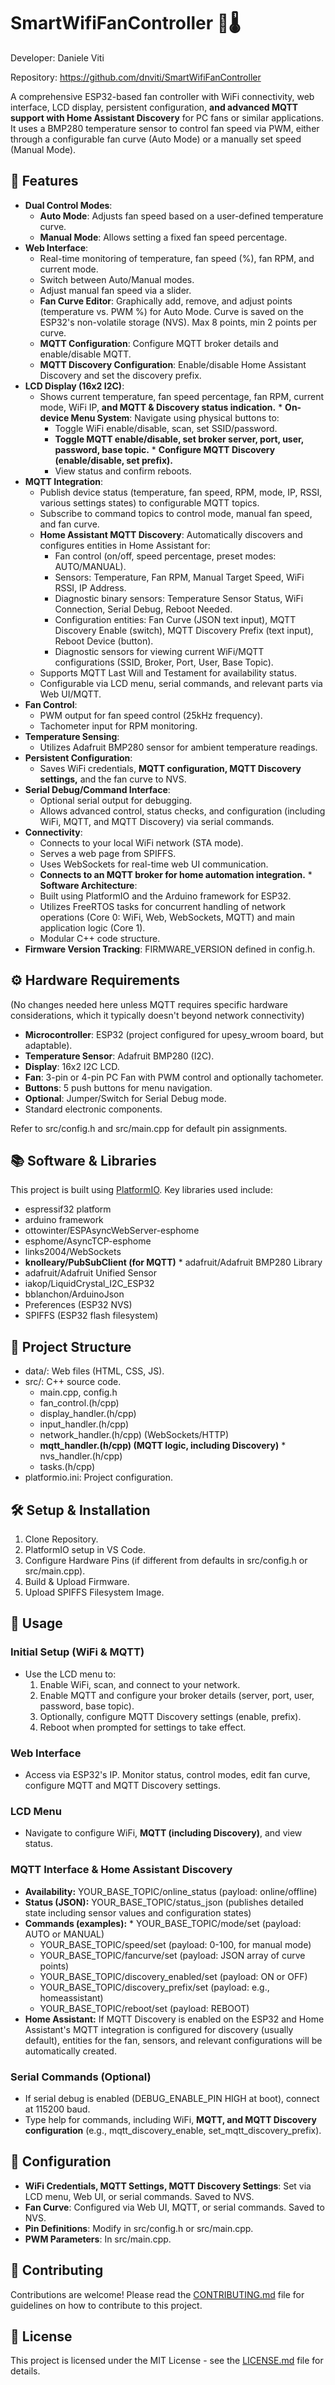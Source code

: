 # **SmartWifiFanController 💨🌡️**

Developer: Daniele Viti

Repository: https://github.com/dnviti/SmartWifiFanController

A comprehensive ESP32-based fan controller with WiFi connectivity, web interface, LCD display, persistent configuration, **and advanced MQTT support with Home Assistant Discovery** for PC fans or similar applications. It uses a BMP280 temperature sensor to control fan speed via PWM, either through a configurable fan curve (Auto Mode) or a manually set speed (Manual Mode).

## **🌟 Features**

* **Dual Control Modes**:  
  * **Auto Mode**: Adjusts fan speed based on a user-defined temperature curve.  
  * **Manual Mode**: Allows setting a fixed fan speed percentage.  
* **Web Interface**:  
  * Real-time monitoring of temperature, fan speed (%), fan RPM, and current mode.  
  * Switch between Auto/Manual modes.  
  * Adjust manual fan speed via a slider.  
  * **Fan Curve Editor**: Graphically add, remove, and adjust points (temperature vs. PWM %) for Auto Mode. Curve is saved on the ESP32's non-volatile storage (NVS). Max 8 points, min 2 points per curve.  
  * **MQTT Configuration**: Configure MQTT broker details and enable/disable MQTT.  
  * **MQTT Discovery Configuration**: Enable/disable Home Assistant Discovery and set the discovery prefix.  
* **LCD Display (16x2 I2C)**:  
  * Shows current temperature, fan speed percentage, fan RPM, current mode, WiFi IP, **and MQTT & Discovery status indication.** \* **On-device Menu System**: Navigate using physical buttons to:  
    * Toggle WiFi enable/disable, scan, set SSID/password.  
    * **Toggle MQTT enable/disable, set broker server, port, user, password, base topic.** \* **Configure MQTT Discovery (enable/disable, set prefix).**  
    * View status and confirm reboots.  
* **MQTT Integration**:  
  * Publish device status (temperature, fan speed, RPM, mode, IP, RSSI, various settings states) to configurable MQTT topics.  
  * Subscribe to command topics to control mode, manual fan speed, and fan curve.  
  * **Home Assistant MQTT Discovery**: Automatically discovers and configures entities in Home Assistant for:  
    * Fan control (on/off, speed percentage, preset modes: AUTO/MANUAL).  
    * Sensors: Temperature, Fan RPM, Manual Target Speed, WiFi RSSI, IP Address.  
    * Diagnostic binary sensors: Temperature Sensor Status, WiFi Connection, Serial Debug, Reboot Needed.  
    * Configuration entities: Fan Curve (JSON text input), MQTT Discovery Enable (switch), MQTT Discovery Prefix (text input), Reboot Device (button).  
    * Diagnostic sensors for viewing current WiFi/MQTT configurations (SSID, Broker, Port, User, Base Topic).  
  * Supports MQTT Last Will and Testament for availability status.  
  * Configurable via LCD menu, serial commands, and relevant parts via Web UI/MQTT.  
* **Fan Control**:  
  * PWM output for fan speed control (25kHz frequency).  
  * Tachometer input for RPM monitoring.  
* **Temperature Sensing**:  
  * Utilizes Adafruit BMP280 sensor for ambient temperature readings.  
* **Persistent Configuration**:  
  * Saves WiFi credentials, **MQTT configuration, MQTT Discovery settings,** and the fan curve to NVS.  
* **Serial Debug/Command Interface**:  
  * Optional serial output for debugging.  
  * Allows advanced control, status checks, and configuration (including WiFi, MQTT, and MQTT Discovery) via serial commands.  
* **Connectivity**:  
  * Connects to your local WiFi network (STA mode).  
  * Serves a web page from SPIFFS.  
  * Uses WebSockets for real-time web UI communication.  
  * **Connects to an MQTT broker for home automation integration.** \* **Software Architecture**:  
  * Built using PlatformIO and the Arduino framework for ESP32.  
  * Utilizes FreeRTOS tasks for concurrent handling of network operations (Core 0: WiFi, Web, WebSockets, MQTT) and main application logic (Core 1).  
  * Modular C++ code structure.  
* **Firmware Version Tracking**: FIRMWARE\_VERSION defined in config.h.

## **⚙️ Hardware Requirements**

(No changes needed here unless MQTT requires specific hardware considerations, which it typically doesn't beyond network connectivity)

* **Microcontroller**: ESP32 (project configured for upesy\_wroom board, but adaptable).  
* **Temperature Sensor**: Adafruit BMP280 (I2C).  
* **Display**: 16x2 I2C LCD.  
* **Fan**: 3-pin or 4-pin PC Fan with PWM control and optionally tachometer.  
* **Buttons**: 5 push buttons for menu navigation.  
* **Optional**: Jumper/Switch for Serial Debug mode.  
* Standard electronic components.

Refer to src/config.h and src/main.cpp for default pin assignments.

## **📚 Software & Libraries**

This project is built using [PlatformIO](https://platformio.org/). Key libraries used include:

* espressif32 platform  
* arduino framework  
* ottowinter/ESPAsyncWebServer-esphome  
* esphome/AsyncTCP-esphome  
* links2004/WebSockets  
* **knolleary/PubSubClient (for MQTT)** \* adafruit/Adafruit BMP280 Library  
* adafruit/Adafruit Unified Sensor  
* iakop/LiquidCrystal\_I2C\_ESP32  
* bblanchon/ArduinoJson  
* Preferences (ESP32 NVS)  
* SPIFFS (ESP32 flash filesystem)

## **📂 Project Structure**

* data/: Web files (HTML, CSS, JS).  
* src/: C++ source code.  
  * main.cpp, config.h  
  * fan\_control.(h/cpp)  
  * display\_handler.(h/cpp)  
  * input\_handler.(h/cpp)  
  * network\_handler.(h/cpp) (WebSockets/HTTP)  
  * **mqtt\_handler.(h/cpp) (MQTT logic, including Discovery)** \* nvs\_handler.(h/cpp)  
  * tasks.(h/cpp)  
* platformio.ini: Project configuration.

## **🛠️ Setup & Installation**

1. Clone Repository.  
2. PlatformIO setup in VS Code.  
3. Configure Hardware Pins (if different from defaults in src/config.h or src/main.cpp).  
4. Build & Upload Firmware.  
5. Upload SPIFFS Filesystem Image.

## **🚀 Usage**

### **Initial Setup (WiFi & MQTT)**

* Use the LCD menu to:  
  1. Enable WiFi, scan, and connect to your network.  
  2. Enable MQTT and configure your broker details (server, port, user, password, base topic).  
  3. Optionally, configure MQTT Discovery settings (enable, prefix).  
  4. Reboot when prompted for settings to take effect.

### **Web Interface**

* Access via ESP32's IP. Monitor status, control modes, edit fan curve, configure MQTT and MQTT Discovery settings.

### **LCD Menu**

* Navigate to configure WiFi, **MQTT (including Discovery)**, and view status.

### **MQTT Interface & Home Assistant Discovery**

* **Availability:** YOUR\_BASE\_TOPIC/online\_status (payload: online/offline)  
* **Status (JSON):** YOUR\_BASE\_TOPIC/status\_json (publishes detailed state including sensor values and configuration states)  
* **Commands (examples):** \* YOUR\_BASE\_TOPIC/mode/set (payload: AUTO or MANUAL)  
  * YOUR\_BASE\_TOPIC/speed/set (payload: 0-100, for manual mode)  
  * YOUR\_BASE\_TOPIC/fancurve/set (payload: JSON array of curve points)  
  * YOUR\_BASE\_TOPIC/discovery\_enabled/set (payload: ON or OFF)  
  * YOUR\_BASE\_TOPIC/discovery\_prefix/set (payload: e.g., homeassistant)  
  * YOUR\_BASE\_TOPIC/reboot/set (payload: REBOOT)  
* **Home Assistant:** If MQTT Discovery is enabled on the ESP32 and Home Assistant's MQTT integration is configured for discovery (usually default), entities for the fan, sensors, and relevant configurations will be automatically created.

### **Serial Commands (Optional)**

* If serial debug is enabled (DEBUG\_ENABLE\_PIN HIGH at boot), connect at 115200 baud.  
* Type help for commands, including WiFi, **MQTT, and MQTT Discovery configuration** (e.g., mqtt\_discovery\_enable, set\_mqtt\_discovery\_prefix).

## **🔧 Configuration**

* **WiFi Credentials, MQTT Settings, MQTT Discovery Settings**: Set via LCD menu, Web UI, or serial commands. Saved to NVS.  
* **Fan Curve**: Configured via Web UI, MQTT, or serial commands. Saved to NVS.  
* **Pin Definitions**: Modify in src/config.h or src/main.cpp.  
* **PWM Parameters**: In src/main.cpp.

## **🤝 Contributing**

Contributions are welcome\! Please read the [CONTRIBUTING.md](http://docs.google.com/CONTRIBUTING.md) file for guidelines on how to contribute to this project.

## **📜 License**

This project is licensed under the MIT License \- see the [LICENSE.md](http://docs.google.com/LICENSE.md) file for details.